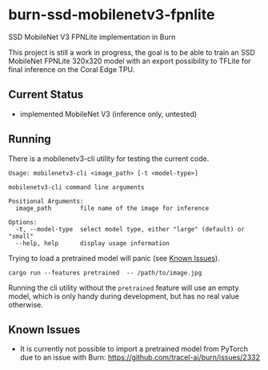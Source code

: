 # burn-ssd-mobilenetv3-fpnlite
SSD MobileNet V3 FPNLite implementation in Burn

This project is still a work in progress, the goal is to be able to train an
SSD MobileNet FPNLite 320x320 model with an export possibility to TFLite for
final inference on the Coral Edge TPU.

## Current Status
* implemented MobileNet V3 (inference only, untested)

## Running

There is a mobilenetv3-cli utility for testing the current code.
```
Usage: mobilenetv3-cli <image_path> [-t <model-type>]

mobilenetv3-cli command line arguments

Positional Arguments:
  image_path        file name of the image for inference

Options:
  -t, --model-type  select model type, either "large" (default) or "small"
  --help, help      display usage information
```

Trying to load a pretrained model will panic
(see [Known Issues](#known-issues)).
    
`cargo run --features pretrained  -- /path/to/image.jpg`

Running the cli utility without the `pretrained` feature will use an
empty model, which is only handy during development, but has no real value
otherwise.

## Known Issues
* It is currently not possible to import a pretrained model from PyTorch due
to an issue with Burn: https://github.com/tracel-ai/burn/issues/2332
